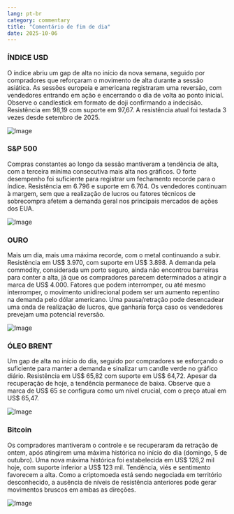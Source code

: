 ```yaml
---
lang: pt-br
category: commentary
title: "Comentário de fim de dia"
date: 2025-10-06
---
```


### ÍNDICE USD

O índice abriu um gap de alta no início da nova semana, seguido por compradores que reforçaram o movimento de alta durante a sessão asiática. As sessões europeia e americana registraram uma reversão, com vendedores entrando em ação e encerrando o dia de volta ao ponto inicial. Observe o candlestick em formato de doji confirmando a indecisão. Resistência em 98,19 com suporte em 97,67. A resistência atual foi testada 3 vezes desde setembro de 2025.

![Image](https://markleighedu.github.io/img/Oct-2025/06-Oct-2025/usdindex.jpg)

### S&P 500

Compras constantes ao longo da sessão mantiveram a tendência de alta, com a terceira mínima consecutiva mais alta nos gráficos. O forte desempenho foi suficiente para registrar um fechamento recorde para o índice. Resistência em 6.796 e suporte em 6.764. Os vendedores continuam à margem, sem que a realização de lucros ou fatores técnicos de sobrecompra afetem a demanda geral nos principais mercados de ações dos EUA.

![Image](https://markleighedu.github.io/img/Oct-2025/06-Oct-2025/sp500.jpg)

### OURO

Mais um dia, mais uma máxima recorde, com o metal continuando a subir. Resistência em US$ 3.970, com suporte em US$ 3.898. A demanda pela commodity, considerada um porto seguro, ainda não encontrou barreiras para conter a alta, já que os compradores parecem determinados a atingir a marca de US$ 4.000. Fatores que podem interromper, ou até mesmo interromper, o movimento unidirecional podem ser um aumento repentino na demanda pelo dólar americano. Uma pausa/retração pode desencadear uma onda de realização de lucros, que ganharia força caso os vendedores prevejam uma potencial reversão.

![Image](https://markleighedu.github.io/img/Oct-2025/06-Oct-2025/gold.jpg)

### ÓLEO BRENT

Um gap de alta no início do dia, seguido por compradores se esforçando o suficiente para manter a demanda e sinalizar um candle verde no gráfico diário. Resistência em US$ 65,82 com suporte em US$ 64,72. Apesar da recuperação de hoje, a tendência permanece de baixa. Observe que a marca de US$ 65 se configura como um nível crucial, com o preço atual em US$ 65,47.

![Image](https://markleighedu.github.io/img/Oct-2025/06-Oct-2025/brentoil.jpg)

### Bitcoin

Os compradores mantiveram o controle e se recuperaram da retração de ontem, após atingirem uma máxima histórica no início do dia (domingo, 5 de outubro). Uma nova máxima histórica foi estabelecida em US$ 126,2 mil hoje, com suporte inferior a US$ 123 mil. Tendência, viés e sentimento favorecem a alta. Como a criptomoeda está sendo negociada em território desconhecido, a ausência de níveis de resistência anteriores pode gerar movimentos bruscos em ambas as direções.

![Image](https://markleighedu.github.io/img/Oct-2025/06-Oct-2025/bitcoin.jpg)


